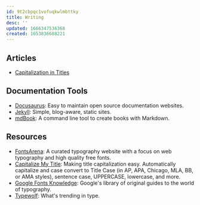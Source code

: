 ```yaml
---
id: 9t2cbpqc1vofuqkwlmbttky
title: Writing
desc: ''
updated: 1666347536368
created: 1653836688221
---
```


## Articles

- [Capitalization in Titles](https://www.grammarly.com/blog/capitalization-in-the-titles/)

## Documentation Tools

- [Docusaurus](https://docusaurus.io/): Easy to maintain open source documentation websites.
- [Jekyll](https://jekyllrb.com/): Simple, blog-aware, static sites.
- [mdBook](https://rust-lang.github.io/mdBook/): A command line tool to create books with Markdown.

## Resources

- [FontsArena](https://fontsarena.com/): A curated typography website with a focus on web typography and high quality free fonts.
- [Capitalize My Title](https://capitalizemytitle.com/): Making title capitalization easy. Automatically capitalize and case convert to Title Case (in AP, APA, Chicago, MLA, BB, or AMA styles), sentence case, UPPERCASE, lowercase, and more.
- [Google Fonts Knowledge](https://fonts.google.com/knowledge): Google's library of original guides to the world of typography.
- [Typewolf](https://www.typewolf.com/): What's trending in type.
